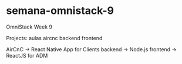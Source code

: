 # semana-omnistack-9

OmniStack Week 9

Projects:
  aulas
      aircnc
      backend
      frontend
     

AirCnC -> React Native App for Clients
backend -> Node.js
frontend -> ReactJS for ADM
